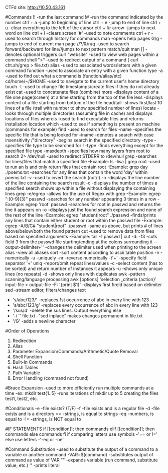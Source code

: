 CTFd site: http://10.50.43.161

#Commands
!!                                                             -run the last command
!#                                                             -run the command indicated by the number
ctrl + a                                                       -jump to beginning of line
ctrl + e                                                       -jump to end of line
ctrl + u                                                       -clear everything to the left of the cursor
ctrl + l/r arrow                                               -jumps to next word on line
ctrl + l                                                       -clears screen
'#'                                                            -used to note comments
ctrl + r                                                       -used to search through history for commands
man                                                            -opens help pages
  G/g                                                          -jumps to end of current man page
  //?/&/n/q                                                    -used to search forward/backward for line//jumps to next pattern match/quit man
  []                                                           -denotes optional triggers
curl "website"                                                 -used to view web pages within a command shell
 ">"                                                             -used to redirect output of a command ( curl cht.sh/grep > file.txt)
alias                                                          -used to associated words/letters with a given command
function                                                       -used to associate an entry with a given function
type -a                                                        -used to find out what a command is (function/alias/etc)
cd/home/~/$HOME                                                -used to navigate to the current user's home directory
touch -t                                                       -used to change file timestamps/create files if they do not already exist
cat                                                            -used to concatenate files (combine)
more                                                           -displays content of a file one page(screen) at a time starting from the top of the file
less                                                           -displays content of a file starting from bottom of the file
head/tail                                                      -shows first/last 10 lines of a file (trail with number to show specified number of lines)
locate                                                         -looks through multiple directories (assuming file in cache) and displays locations of files
whereis                                                        -used to find executable files and returns installation location
which                                                          -used to see if something is present on machine (commands for example)
find                                                           -used to search for files
  -name                                                        -specifies the specific file that is being looked for
  -iname                                                       -denotes a search with case insensitivity
  /"directory"                                                 -begins search in the specified directory
  -type                                                        -specifies file type to be searched for
  ! -type                                                      -finds everything except for the specified file type
  -maxdepth                                                    -specifies how many layers from root to search
  2> /dev/null                                                 -used to redirect STDERR to /dev/null
grep                                                           -searches for lines/files that match a specified file
  -Example:  ls -lisa | grep root                              -used to run an ls and only return files that contain root
  -Example:  grep day ./poems.txt                              -searches for any lines that contain the word 'day' within poems.txt
  -v                                                           -used to invert the search (not/!)
  -n                                                           -displays the line number of the line containing the search result
  -c                                                           -displays the number of times a specified search shows up within a file without displaying the containing lines
  grep -e/egrep                                                -allows for the use of Regex with grep
    -Example: egrep ":[0-9]{3}" passwd                         -searches for any number appearing 3 times in a row
    -Example: egrep 'root' passwd                              -searches for root in passwd and returns the line it appears on
  -o                                                           -displays just the found search expression and none of the rest of the line
    -Example: egrep "student|root" ./passwd                    -finds/prints any lines that contain either student or root within the passwd file
    -Example: egrep -A/B/C# "student|root" ./passwd            -same as above, but prints # of lines above/below/both the found pattern
cut                                                            -used to remove data from files based on specified arguments
    -Example: tail -1 passwd | cut -d: -f3                     -cuts field 3 from the passwd file starting/ending at the colons surrounding it
  --output-delimiter+''                                        -changes the delimiter used when printing to the screen
alias -view all aliases
sort                                                           -sort content according to ascii table position
  -n                                                           -numerically
  -u                                                           -uniquely
  -nr                                                          -reverse numerically
  -t'+'                                                        -specify field separator '+'
uniq                                                           -report/omit repeat lines/values
  -c                                                           -select content (has to be sorted) and return number of instances it appears
  -u                                                           -shows only unique lines (no repeats)
  -d                                                           -shows only lines with duplicates
awk                                                            -pattern scanning/language processing
    awk [options] 'selection _criteria {action}' input-file > output-file
  -F: '{print $1}'                                             -displays first fireld based on delimiter
sed                                                            -stream editor, filters/changes text
  - 's/abc/123/'                                               -replaces 1st occurrence of abc in every line with 123
  - 's/abc/123/g'                                              -replaces every occurrence of abc in every line with 123
  - '/sus/d'                                                   -delete the sus lines. Output everything else
  - '-i '<expression>' file.txt                                -"sed inplace" makes changes permanent in file.txt
  -  '/G'                                                      -adds a newline character



#Order of Operations
  1. Redirection
  2. Alias
  3. Parameter Expansion/Commands/Arithmetic/Quote Removal
  4. Shell Function
  5. Built-In Commands
  6. Hash Tables
  7. Path Variable
  8. Error Handling (command not found)

#Brace Expansion
  -used to more efficiently run multiple commands at a time
  -ex: mkdir test{1..5}  -runs iterations of mkdir up to 5 creating the files test1, test2, etc.

#Conditionals
  -e                                                                      -file exists? (T/F)
  -f                                                                      -file exists and is a regular file
  -d                                                                      -file exists and is a directory
  ==                                                                      -strings, is equal to strings
  -eq                                                                     -numbers, is equal to
  -!=                                                                     -strings, is NOT equal to

#IF STATEMENTS
  if [[condition]]; then commands
  elif [[condition]]; then commands
  else commands
  fi
    if comparing letters use symbols                                            -'== or !='
    else use letters                                                            -'-eq or -ne'

#Command Substitution
  -used to substitute the output of a command to a variable or another command
    -VAR=$(command)                                                              -substitutes output of command as value of VAR
  ""                                                                             -expands variable (run command, substitute value, etc.)
  ''                                                                             -prints literal



